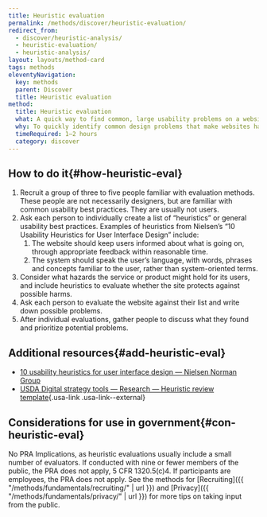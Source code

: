 ```yaml
---
title: Heuristic evaluation
permalink: /methods/discover/heuristic-evaluation/
redirect_from:
  - discover/heuristic-analysis/
  - heuristic-evaluation/
  - heuristic-analysis/
layout: layouts/method-card
tags: methods
eleventyNavigation:
  key: methods
  parent: Discover
  title: Heuristic evaluation
method:
  title: Heuristic evaluation
  what: A quick way to find common, large usability problems on a website.
  why: To quickly identify common design problems that make websites hard to use without conducting more involved user research.
  timeRequired: 1–2 hours
  category: discover
---
```


## How to do it{#how-heuristic-eval}

1. Recruit a group of three to five people familiar with evaluation methods. These people are not necessarily designers, but are familiar with common usability best practices. They are usually not users.
1. Ask each person to individually create a list of “heuristics” or general usability best practices. Examples of heuristics from Nielsen’s “10 Usability Heuristics for User Interface Design” include:
    1.  The website should keep users informed about what is going on, through appropriate feedback within reasonable time.
    1.  The system should speak the user’s language, with words, phrases and concepts familiar to the user, rather than system-oriented terms.
1. Consider what hazards the service or product might hold for its users, and include heuristics to evaluate whether the site protects against possible harms.
1. Ask each person to evaluate the website against their list and write down possible problems.
1. After individual evaluations, gather people to discuss what they found and prioritize potential problems.

<section class="method--section method--section--additional-resources" markdown="1">

## Additional resources{#add-heuristic-eval}

- [10 usability heuristics for user interface design — Nielsen Norman Group](https://www.nngroup.com/articles/ten-usability-heuristics/)
- [USDA Digital strategy tools — Research — Heuristic review template](https://www.usda.gov/digital-strategy/tools){.usa-link .usa-link--external}

</section>

<section class="method--section method--section--government-considerations" markdown="1" >

## Considerations for use in government{#con-heuristic-eval}

No PRA Implications, as heuristic evaluations usually include a small number of evaluators. If conducted with nine or fewer members of the public, the PRA does not apply, 5 CFR 1320.5(c)4. If participants are employees, the PRA does not apply. See the methods for [Recruiting]({{ "/methods/fundamentals/recruiting/" | url }}) and [Privacy]({{ "/methods/fundamentals/privacy/" | url }}) for more tips on taking input from the public.
</section>
